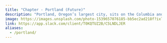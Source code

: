 ```yaml
---
title: "Chapter - Portland (Future)"
description: "Portland, Oregon’s largest city, sits on the Columbia and Willamette rivers, in the shadow of snow-capped Mount Hood. It’s known for its parks, bridges and bicycle paths, as well as for its eco-friendliness and its microbreweries and coffeehouses. Iconic Washington Park encompasses sites from the formal Japanese Garden to Oregon Zoo and its railway. The city hosts thriving art, theater and music scenes."
image: https://images.unsplash.com/photo-1539657076185-bb5ec2ad218f?ixlib=rb-1.2.1&ixid=eyJhcHBfaWQiOjEyMDd9&auto=format&fit=crop&w=1350&q=80
link: https://app.slack.com/client/T0KQTUZ2B/C5LNDLJER
aliases:
  - /portland/
---
```

